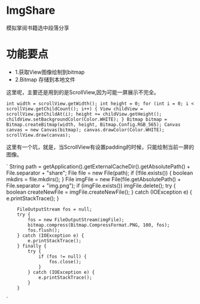 # ImgShare
模拟掌阅书籍选中段落分享

# 功能要点 
+ 1.获取View图像绘制到bitmap
+ 2.Bitmap 存储到本地文件

这里呢，主要还是用到的是ScrollView,因为可能一屏展示不完全。

`
 int width = scrollView.getWidth();
        int height = 0;
        for (int i = 0; i < scrollView.getChildCount(); i++) {
            View childView = scrollView.getChildAt(i);
            height += childView.getHeight();
            childView.setBackgroundColor(Color.WHITE);
        }
        Bitmap bitmap = Bitmap.createBitmap(width, height, Bitmap.Config.RGB_565);
        Canvas canvas = new Canvas(bitmap);
        canvas.drawColor(Color.WHITE);
        scrollView.draw(canvas);
`

这里有一个坑，就是，当ScrollView有设置padding的时候，只能绘制当前一屏的图像。

`
 String path = getApplication().getExternalCacheDir().getAbsolutePath() + File.separator + "share";
        File file = new File(path);
        if (!file.exists()) {
            boolean mkdirs = file.mkdirs();
        }
        File imgFile = new File(file.getAbsolutePath() + File.separator + "img.png");
        if (imgFile.exists()) imgFile.delete();
        try {
            boolean createNewFile = imgFile.createNewFile();
        } catch (IOException e) {
            e.printStackTrace();
        }

        FileOutputStream fos = null;
        try {
            fos = new FileOutputStream(imgFile);
            bitmap.compress(Bitmap.CompressFormat.PNG, 100, fos);
            fos.flush();
        } catch (IOException e) {
            e.printStackTrace();
        } finally {
            try {
                if (fos != null) {
                    fos.close();
                }
            } catch (IOException e) {
                e.printStackTrace();
            }
        }
`

